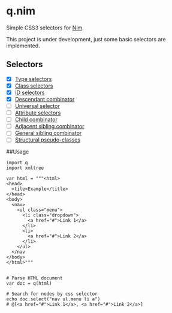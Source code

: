 # q.nim
Simple CSS3 selectors for [Nim](http://nim-lang.org).

This project is under development, just some basic selectors are implemented.

## Selectors
- [x] [Type selectors](http://www.w3.org/TR/css3-selectors/#type-selectors)
- [x] [Class selectors](http://www.w3.org/TR/css3-selectors/#class-html)
- [x] [ID selectors](http://www.w3.org/TR/css3-selectors/#id-selectors)
- [x] [Descendant combinator](http://www.w3.org/TR/css3-selectors/#descendant-combinators)
- [ ] [Universal selector](http://www.w3.org/TR/css3-selectors/#universal-selector)
- [ ] [Attribute selectors](http://www.w3.org/TR/css3-selectors/#attribute-selectors)
- [ ] [Child combinator](http://www.w3.org/TR/css3-selectors/#child-combinators)
- [ ] [Adjacent sibling combinator](http://www.w3.org/TR/css3-selectors/#adjacent-sibling-combinators)
- [ ] [General sibling combinator](http://www.w3.org/TR/css3-selectors/#general-sibling-combinators)
- [ ] [Structural pseudo-classes](http://www.w3.org/TR/css3-selectors/#structural-pseudos)

##Usage

````
import q
import xmltree

var html = """<html>
<head>
  <tile>Example</title>
</head>
<body>
  <nav>
    <ul class="menu">
      <li class="dropdown">
        <a href="#">Link 1</a>
      </li>
      <li>
        <a href="#">Link 2</a>
      </li>
    </ul>
  </nav
</body>
</html>"""


# Parse HTML document
var doc = q(html)

# Search for nodes by css selector
echo doc.select("nav ul.menu li a")
# @[<a href="#">Link 1</a>, <a href="#">Link 2</a>]
````
